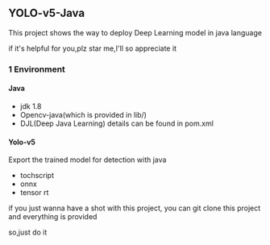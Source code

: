 ## YOLO-v5-Java
This project shows the way to deploy Deep Learning model in java language

if it's helpful for you,plz star me,I'll so appreciate it

### 1 Environment
#### Java

- jdk 1.8
- Opencv-java(which is provided in lib/)
- DJL(Deep Java Learning) details can be found in pom.xml

#### Yolo-v5
Export the trained model for detection with java
- tochscript
- onnx
- tensor rt

if you just wanna have a shot with this project,
you can git clone this project and everything is provided 

so,just do it